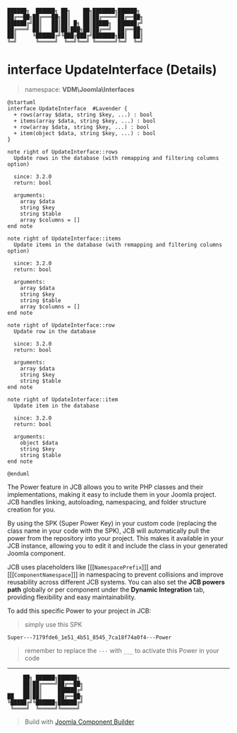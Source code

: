 ```
██████╗  ██████╗ ██╗    ██╗███████╗██████╗
██╔══██╗██╔═══██╗██║    ██║██╔════╝██╔══██╗
██████╔╝██║   ██║██║ █╗ ██║█████╗  ██████╔╝
██╔═══╝ ██║   ██║██║███╗██║██╔══╝  ██╔══██╗
██║     ╚██████╔╝╚███╔███╔╝███████╗██║  ██║
╚═╝      ╚═════╝  ╚══╝╚══╝ ╚══════╝╚═╝  ╚═╝
```
# interface UpdateInterface (Details)
> namespace: **VDM\Joomla\Interfaces**

```uml
@startuml
interface UpdateInterface  #Lavender {
  + rows(array $data, string $key, ...) : bool
  + items(array $data, string $key, ...) : bool
  + row(array $data, string $key, ...) : bool
  + item(object $data, string $key, ...) : bool
}

note right of UpdateInterface::rows
  Update rows in the database (with remapping and filtering columns option)

  since: 3.2.0
  return: bool
  
  arguments:
    array $data
    string $key
    string $table
    array $columns = []
end note

note right of UpdateInterface::items
  Update items in the database (with remapping and filtering columns option)

  since: 3.2.0
  return: bool
  
  arguments:
    array $data
    string $key
    string $table
    array $columns = []
end note

note right of UpdateInterface::row
  Update row in the database

  since: 3.2.0
  return: bool
  
  arguments:
    array $data
    string $key
    string $table
end note

note right of UpdateInterface::item
  Update item in the database

  since: 3.2.0
  return: bool
  
  arguments:
    object $data
    string $key
    string $table
end note
 
@enduml
```

The Power feature in JCB allows you to write PHP classes and their implementations, making it easy to include them in your Joomla project. JCB handles linking, autoloading, namespacing, and folder structure creation for you.

By using the SPK (Super Power Key) in your custom code (replacing the class name in your code with the SPK), JCB will automatically pull the power from the repository into your project. This makes it available in your JCB instance, allowing you to edit it and include the class in your generated Joomla component.

JCB uses placeholders like [[[`NamespacePrefix`]]] and [[[`ComponentNamespace`]]] in namespacing to prevent collisions and improve reusability across different JCB systems. You can also set the **JCB powers path** globally or per component under the **Dynamic Integration** tab, providing flexibility and easy maintainability.

To add this specific Power to your project in JCB:

> simply use this SPK
```
Super---7179fde6_1e51_4b51_8545_7ca18f74a0f4---Power
```
> remember to replace the `---` with `___` to activate this Power in your code

---
```
     ██╗ ██████╗██████╗
     ██║██╔════╝██╔══██╗
     ██║██║     ██████╔╝
██   ██║██║     ██╔══██╗
╚█████╔╝╚██████╗██████╔╝
 ╚════╝  ╚═════╝╚═════╝
```
> Build with [Joomla Component Builder](https://git.vdm.dev/joomla/Component-Builder)

